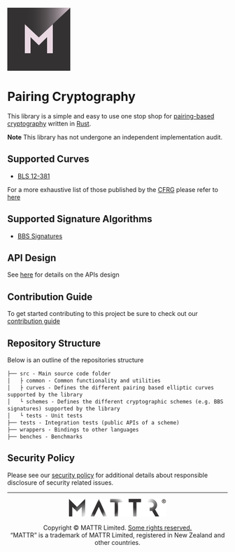 [![MATTR](./docs/assets/mattr-logo-square.svg)](https://github.com/mattrglobal)

# Pairing Cryptography

This library is a simple and easy to use one stop shop for [pairing-based cryptography](https://en.wikipedia.org/wiki/Pairing-based_cryptography) written in [Rust](rust-lang.org).

**Note** This library has not undergone an independent implementation audit.

## Supported Curves

- [BLS 12-381](https://tools.ietf.org/html/draft-irtf-cfrg-pairing-friendly-curves-09#section-4.2.1)

For a more exhaustive list of those published by the [CFRG](https://irtf.org/cfrg) please refer to [here](https://tools.ietf.org/html/draft-irtf-cfrg-pairing-friendly-curves-09)

## Supported Signature Algorithms

- [BBS Signatures](https://identity.foundation/bbs-signature/draft-bbs-signatures.html)

## API Design

See [here](./docs/API.md) for details on the APIs design

## Contribution Guide

To get started contributing to this project be sure to check out our [contribution guide](./docs/CONTRIBUTING.md)

## Repository Structure

Below is an outline of the repositories structure

```
├── src - Main source code folder
│   ├ common - Common functionality and utilities
│   ├ curves - Defines the different pairing based elliptic curves supported by the library
│   └ schemes - Defines the different cryptographic schemes (e.g. BBS signatures) supported by the library
│   └ tests - Unit tests
├── tests - Integration tests (public APIs of a scheme)
├── wrappers - Bindings to other languages
├── benches - Benchmarks
```

## Security Policy

Please see our [security policy](./SECURITY.md) for additional details about responsible disclosure of security related
issues.

---

<p align="center"><a href="https://mattr.global" target="_blank"><img height="40px" src ="./docs/assets/mattr-logo-tm.svg"></a></p><p align="center">Copyright © MATTR Limited. <a href="./LICENSE">Some rights reserved.</a><br/>“MATTR” is a trademark of MATTR Limited, registered in New Zealand and other countries.</p>
